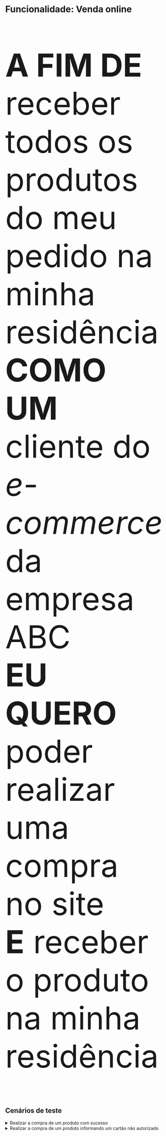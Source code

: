 <div class="container">
  <h1>Funcionalidade: Venda online</h1>
  <div class="panel panel-default">    
    <div class="panel-body"><p style="font-size:100px"><b>A FIM DE</b> receber todos os produtos do meu pedido na minha residência<br><b>COMO UM</b> cliente do <i>e-commerce</i> da empresa ABC<br><b>EU QUERO</b> poder realizar uma compra no site<br><b>E</b> receber o produto na minha residência</p></div>
  </div>
</div>

## Cenários de teste

<details>
  <summary>Realizar a compra de um produto com sucesso</summary><br>
  <b>DADO QUE</b> eu sou um cliente do <i>e-commerce</i> da empresa ABC<br>  
  <b>E</b> eu adiciono 1 produto no carrinho de compra<br>
  <b>E</b> eu sigo para o checkout<br>
  <b>E</b> eu informo um endereço de entrega elegível<br>
  <b>E</b> eu informo dados válidos de pagamento<br>
  <b>QUANDO</b> eu confirmo o pedido<br>
  <b>ENTÃO</b> eu devo receber meu pedido com 1 produto na minha residência<br>
  <a href="/cap10/postman/" rel="some text"><img src="/cap10/imagens/icone-postman.png" alt="Postman" width="80" height="50" /></a>
</details>

<details>
  <summary>Realizar a compra de um produto informando um cartão não autorizado</summary><br>
  <b>DADO QUE</b> eu sou um cliente do <i>e-commerce</i> da empresa ABC<br>  
  <b>E</b> eu adiciono 1 produto no carrinho de compra<br>
  <b>E</b> eu sigo para o checkout<br>
  <b>E</b> eu informo um endereço de entrega elegível<br>
  <b>E</b> eu informo dados válidos de pagamento de um cartão de crédito não autorizado<br>
  <b>QUANDO</b> eu confirmo o pedido<br>
  <b>ENTÃO</b> eu devo receber um e-mail informando que meu pedido foi cancelado por motivo de pagamento não autorizado<br>
</details>